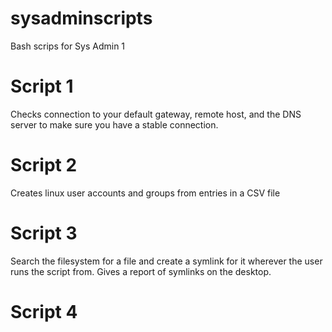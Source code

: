 # sysadminscripts
Bash scrips for Sys Admin 1 

# Script 1
Checks connection to your default gateway, remote host, and the DNS server to make sure you have a stable connection.
# Script 2
Creates linux user accounts and groups from entries in a CSV file
# Script 3
Search the filesystem for a file and create a symlink for it wherever the user runs the script from. Gives a report of symlinks on the desktop.
# Script 4
